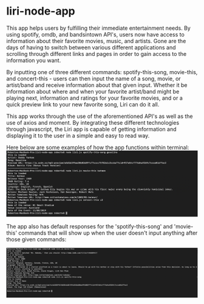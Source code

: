 # liri-node-app

This app helps users by fulfilling their immediate entertainment needs. 
By using spotify, omdb, and bandsintown API's, users now have access to information about their favorite movies, music, and artists. 
Gone are the days of having to switch between various different applications and scrolling through different links and pages in order to gain access to the information you want. 

By inputting one of three different commands: spotify-this-song, movie-this, and concert-this - users can then input the name of a song, movie, or artist/band and receive information about that given input. Whether it be information about where and when your favorite artist/band might be playing next, information and ratings for your favorite movies, and or a quick preview link to your new favorite song, Liri can do it all. 

This app works through the use of the aforementioned API's as well as the use of axios and moment. By integrating these different technologies through javascript, the Liri app is capable of getting information and displaying it to the user in a simple and easy to read way. 

Here below are some examples of how the app functions within terminal:
![](images/liri1.png)

The app also has default responses for the 'spotify-this-song' and 'movie-this' commands that will show up when the user doesn't input anything after those given commands:

![](images/liri2.png)
